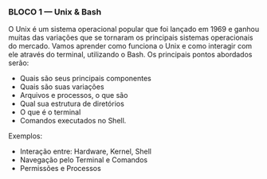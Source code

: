 ### BLOCO 1 — Unix & Bash

O Unix é um sistema operacional popular que foi lançado em 1969 e ganhou muitas das variações que se tornaram os principais sistemas operacionais do mercado. Vamos aprender como funciona o Unix e como interagir com ele através do terminal, utilizando o Bash.
Os principais pontos abordados serão:
- Quais são seus principais componentes
- Quais são suas variações
- Arquivos e processos, o que são
- Qual sua estrutura de diretórios
- O que é o terminal
- Comandos executados no Shell.


Exemplos:	
- Interação entre: Hardware, Kernel, Shell
- Navegação pelo Terminal e Comandos
- Permissões e Processos
